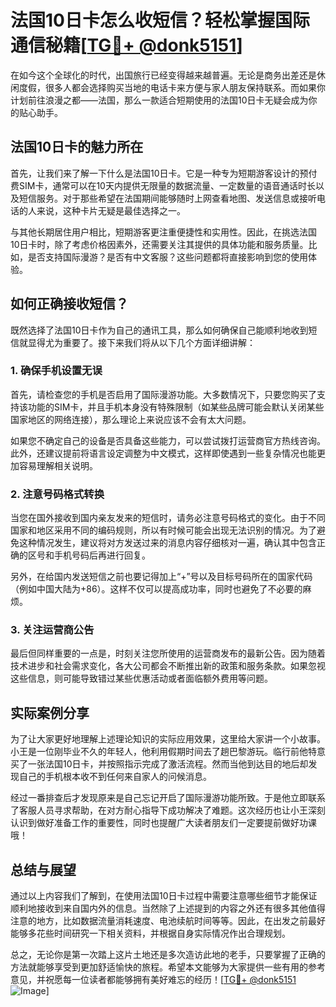 # 法国10日卡怎么收短信？轻松掌握国际通信秘籍[[TG💪+ @donk5151](https://t.me/s/donk5151)]

在如今这个全球化的时代，出国旅行已经变得越来越普遍。无论是商务出差还是休闲度假，很多人都会选择购买当地的电话卡来方便与家人朋友保持联系。而如果你计划前往浪漫之都——法国，那么一款适合短期使用的法国10日卡无疑会成为你的贴心助手。

## 法国10日卡的魅力所在

首先，让我们来了解一下什么是法国10日卡。它是一种专为短期游客设计的预付费SIM卡，通常可以在10天内提供无限量的数据流量、一定数量的语音通话时长以及短信服务。对于那些希望在法国期间能够随时上网查看地图、发送信息或接听电话的人来说，这种卡片无疑是最佳选择之一。

与其他长期居住用户相比，短期游客更注重便捷性和实用性。因此，在挑选法国10日卡时，除了考虑价格因素外，还需要关注其提供的具体功能和服务质量。比如，是否支持国际漫游？是否有中文客服？这些问题都将直接影响到您的使用体验。

## 如何正确接收短信？

既然选择了法国10日卡作为自己的通讯工具，那么如何确保自己能顺利地收到短信就显得尤为重要了。接下来我们将从以下几个方面详细讲解：

### 1. 确保手机设置无误

首先，请检查您的手机是否启用了国际漫游功能。大多数情况下，只要您购买了支持该功能的SIM卡，并且手机本身没有特殊限制（如某些品牌可能会默认关闭某些国家地区的网络连接），那么理论上来说应该不会有太大问题。

如果您不确定自己的设备是否具备这些能力，可以尝试拨打运营商官方热线咨询。此外，还建议提前将语言设定调整为中文模式，这样即使遇到一些复杂情况也能更加容易理解相关说明。

### 2. 注意号码格式转换

当您在国外接收到国内亲友发来的短信时，请务必注意号码格式的变化。由于不同国家和地区采用不同的编码规则，所以有时候可能会出现无法识别的情况。为了避免这种情况发生，建议将对方发送过来的消息内容仔细核对一遍，确认其中包含正确的区号和手机号码后再进行回复。

另外，在给国内发送短信之前也要记得加上“+”号以及目标号码所在的国家代码（例如中国大陆为+86）。这样不仅可以提高成功率，同时也避免了不必要的麻烦。

### 3. 关注运营商公告

最后但同样重要的一点是，时刻关注您所使用的运营商发布的最新公告。因为随着技术进步和社会需求变化，各大公司都会不断推出新的政策和服务条款。如果忽视这些信息，则可能导致错过某些优惠活动或者面临额外费用等问题。

## 实际案例分享

为了让大家更好地理解上述理论知识的实际应用效果，这里给大家讲一个小故事。小王是一位刚毕业不久的年轻人，他利用假期时间去了趟巴黎游玩。临行前他特意买了一张法国10日卡，并按照指示完成了激活流程。然而当他到达目的地后却发现自己的手机根本收不到任何来自家人的问候消息。

经过一番排查后才发现原来是自己忘记开启了国际漫游功能所致。于是他立即联系了客服人员寻求帮助，在对方耐心指导下成功解决了难题。这次经历也让小王深刻认识到做好准备工作的重要性，同时也提醒广大读者朋友们一定要提前做好功课哦！

## 总结与展望

通过以上内容我们了解到，在使用法国10日卡过程中需要注意哪些细节才能保证顺利地接收到来自国内外的信息。当然除了上述提到的内容之外还有很多其他值得注意的地方，比如数据流量消耗速度、电池续航时间等等。因此，在出发之前最好能够多花些时间研究一下相关资料，并根据自身实际情况作出合理规划。

总之，无论你是第一次踏上这片土地还是多次造访此地的老手，只要掌握了正确的方法就能够享受到更加舒适愉快的旅程。希望本文能够为大家提供一些有用的参考意见，并祝愿每一位读者都能够拥有美好难忘的经历！[[TG💪+ @donk5151](https://t.me/s/donk5151) ![Image](https://i.postimg.cc/rwNCRYN7/Snipaste-2025-04-30-17-27-05.png)]